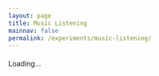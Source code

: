 ```yaml
---
layout: page
title: Music Listening
mainnav: false
permalink: /experiments/music-listening/
---
```



<style>
#tracks { margin-top: 20px; }
.track { margin-bottom: 10px; }
.track strong { color: #333; }
</style>

<div id="tracks">Loading...</div>

<script>
console.log("hello");
fetch('../../../.netlify/functions/hide-token')
    .then(response => response.json())
    .then(data => {
        console.log("in here at least");
        const API_KEY = data.message;
        const USER = 'cshmes';
        const URL = `https://ws.audioscrobbler.com/2.0/?method=user.getrecenttracks&user=${USER}&api_key=${API_KEY}&format=json&limit=10`;

        async function fetchRecentTracks() {
            try {
            const response = await fetch(URL, { headers: { 'User-Agent': 'Last.fm Dashboard Demo' } });
            if (!response.ok) {
                throw new Error(`HTTP error! status: ${response.status}`);
            }
            const data = await response.json();
            const tracks = data.recenttracks.track;

            if (!tracks || tracks.length === 0) {
                document.getElementById('tracks').textContent = 'No recent tracks found.';
                return;
            }

            const container = document.getElementById('tracks');
            container.innerHTML = '';

            tracks.forEach(track => {
                const artist = track.artist['#text'];
                const name = track.name;
                const album = track.album['#text'] || 'Unknown album';
                const date = track.date ? track.date['#text'] : 'Now Playing';

                const div = document.createElement('div');
                div.className = 'track';
                div.innerHTML = `<strong>${name}</strong> by ${artist} <em>(${album})</em> at ${date}`;
                container.appendChild(div);
            });
            } catch (error) {
            document.getElementById('tracks').textContent = `Error fetching data: ${error.message}`;
            }
        }

        fetchRecentTracks();
})
</script>

